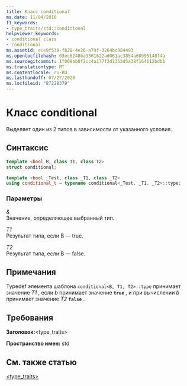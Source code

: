 ```yaml
---
title: Класс conditional
ms.date: 11/04/2016
f1_keywords:
- type_traits/std::conditional
helpviewer_keywords:
- conditional class
- conditional
ms.assetid: ece9f539-fb28-4e26-a79f-3264bc984493
ms.openlocfilehash: 03ec6248ba3361622ad061ac3854a60995148f4a
ms.sourcegitcommit: 1f009ab0f2cc4a177f2d1353d5a38f164612bdb1
ms.translationtype: MT
ms.contentlocale: ru-RU
ms.lasthandoff: 07/27/2020
ms.locfileid: "87228379"
---
```

# <a name="conditional-class"></a>Класс conditional

Выделяет один из 2 типов в зависимости от указанного условия.

## <a name="syntax"></a>Синтаксис

```cpp
template <bool B, class T1, class T2>
struct conditional;

template <bool _Test, class _T1, class _T2>
using conditional_t = typename conditional<_Test, _T1, _T2>::type;
```

### <a name="parameters"></a>Параметры

*&*\
Значение, определяющее выбранный тип.

*T1*\
Результат типа, если B — true.

*T2*\
Результат типа, если B — false.

## <a name="remarks"></a>Примечания

Typedef элемента шаблона `conditional<B, T1, T2>::type` принимает значение *T1* , если *b* принимает значение **`true`** , и при вычислении *b* принимает значение *T2* **`false`** .

## <a name="requirements"></a>Требования

**Заголовок:**\<type_traits>

**Пространство имен:** std

## <a name="see-also"></a>См. также статью

[<type_traits>](../standard-library/type-traits.md)
